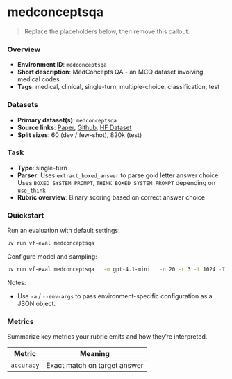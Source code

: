 # medconceptsqa

> Replace the placeholders below, then remove this callout.

### Overview
- **Environment ID**: `medconceptsqa`
- **Short description**: MedConcepts QA - an MCQ dataset involving medical codes.
- **Tags**: medical, clinical, single-turn, multiple-choice, classification, test

### Datasets
- **Primary dataset(s)**: `medconceptsqa`
- **Source links**: [Paper](https://www.sciencedirect.com/science/article/pii/S0010482524011740), [Github](https://github.com/nadavlab/MedConceptsQA/tree/master), [HF Dataset](https://huggingface.co/datasets/ofir408/MedConceptsQA)
- **Split sizes**: 60 (dev / few-shot), 820k (test)

### Task
- **Type**: single-turn
- **Parser**: Uses `extract_boxed_answer` to parse gold letter answer choice. Uses `BOXED_SYSTEM_PROMPT`, `THINK_BOXED_SYSTEM_PROMPT` depending on `use_think`
- **Rubric overview**: Binary scoring based on correct answer choice

### Quickstart
Run an evaluation with default settings:

```bash
uv run vf-eval medconceptsqa
```

Configure model and sampling:

```bash
uv run vf-eval medconceptsqa   -m gpt-4.1-mini   -n 20 -r 3 -t 1024 -T 0.7   -a '{"num_few_shot": 4, "use_think": False}'  # env-specific args as JSON
```

Notes:
- Use `-a` / `--env-args` to pass environment-specific configuration as a JSON object.

### Metrics
Summarize key metrics your rubric emits and how they’re interpreted.

| Metric | Meaning |
| ------ | ------- |
| `accuracy` | Exact match on target answer |


